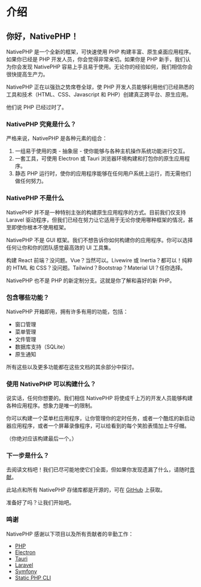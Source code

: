 # 介绍

## 你好，NativePHP！

NativePHP 是一个全新的框架，可快速使用 PHP 构建丰富、原生桌面应用程序。如果你已经是 PHP 开发人员，你会觉得非常亲切。如果你是 PHP 新手，我们认为你会发现 NativePHP 容易上手且易于使用。无论你的经验如何，我们相信你会很快提高生产力。

NativePHP 正在以强劲之势席卷全球，使 PHP 开发人员能够利用他们已经熟悉的工具和技术（HTML、CSS、Javascript 和 PHP）创建真正跨平台、原生应用。

他们说 PHP 已经过时了。

### NativePHP 究竟是什么？

严格来说，NativePHP 是各种元素的组合：

1. 一组易于使用的类 - 抽象层 - 使你能够与各种主机操作系统功能进行交互。
2. 一套工具，可使用 Electron 或 Tauri 浏览器环境构建和打包你的原生应用程序。
3. 静态 PHP 运行时，使你的应用程序能够在任何用户系统上运行，而无需他们做任何努力。

### NativePHP 不是什么

NativePHP 并不是一种特别主张的构建原生应用程序的方式。目前我们仅支持 Laravel 驱动程序，但我们已经在努力让它适用于无论你使用哪种框架的情况，甚至即使你根本不使用框架。

NativePHP 不是 GUI 框架。我们不想告诉你如何构建你的应用程序。你可以选择任何让你和你的团队感觉最高效的 UI 工具集。

构建 React 前端？没问题。Vue？当然可以。Livewire 或 Inertia？都可以！纯粹的 HTML 和 CSS？没问题。Tailwind？Bootstrap？Material UI？任你选择。

NativePHP 也不是 PHP 的新定制分支。这就是你了解和喜好的新 PHP。

### 包含哪些功能？

NativePHP 开箱即用，拥有许多有用的功能，包括：

* 窗口管理
* 菜单管理
* 文件管理
* 数据库支持（SQLite）
* 原生通知

所有这些以及更多功能都在这些文档的其余部分中探讨。

### 使用 NativePHP 可以构建什么？

说实话，任何你想要的。我们相信 NativePHP 将使成千上万的开发人员能够构建各种应用程序。想象力是唯一的限制。

你可以构建一个菜单栏应用程序，让你管理你的定时任务，或者一个酷炫的新启动器应用程序，或者一个屏幕录像程序，可以给看到的每个笑脸表情加上牛仔帽。

（你绝对应该构建最后一个。）

### 下一步是什么？

去阅读文档吧！我们已尽可能地使它们全面，但如果你发现遗漏了什么，请随时[贡献](https://github.com/nativephp/nativephp.com)。

此站点和所有 NativePHP 存储库都是开源的，可在 [GitHub](https://github.com/nativephp) 上获取。

准备好了吗？让我们开始吧。

### 鸣谢

NativePHP 感谢以下项目以及所有贡献者的辛勤工作：

* [PHP](https://php.net)
* [Electron](https://electronjs.org)
* [Tauri](https://tauri.app)
* [Laravel](https://laravel.com)
* [Symfony](https://symfony.com)
* [Static PHP CLI](https://github.com/crazywhalecc/static-php-cli/)
